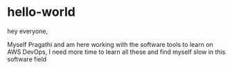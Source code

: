 # hello-world

hey everyone,

Myself Pragathi and am here working with the software tools to learn on AWS DevOps,
I need more time to learn all these and find myself slow in this software field
